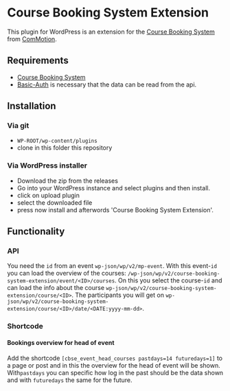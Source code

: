 # Course Booking System Extension
This plugin for WordPress is an extension for the [Course Booking System](https://de.wordpress.org/plugins/course-booking-system/) from [ComMotion](https://commotion.online/).

## Requirements
- [Course Booking System](https://de.wordpress.org/plugins/course-booking-system/)
- [Basic-Auth](https://github.com/WP-API/Basic-Auth) is necessary that the data can be read from the api.

## Installation

### Via git
- `WP-ROOT/wp-content/plugins`
- clone in this folder this repository

### Via WordPress installer
- Download the zip from the releases
- Go into your WordPress instance and select plugins and then install.
- click on upload plugin
- select the downloaded file
- press now install and afterwords 'Course Booking System Extension'.

## Functionality

### API
You need the `id` from an event `wp-json/wp/v2/mp-event`.
With this event-`id` you can load the overview of the courses: `/wp-json/wp/v2/course-booking-system-extension/event/<ID>/courses`.
On this you select the course-`id` and can load the info about the course `wp-json/wp/v2/course-booking-system-extension/course/<ID>`.
The participants you will get on `wp-json/wp/v2/course-booking-system-extension/course/<ID>/date/<DATE:yyyy-mm-dd>`.

### Shortcode

#### Bookings overview for head of event
Add the shortcode `[cbse_event_head_courses pastdays=14 futuredays=1]` to a page or post and in this the overview for the head of event will be shown.
With`pastdays` you can specific how log in the past should be the data shown and with `futuredays` the same for the future.
